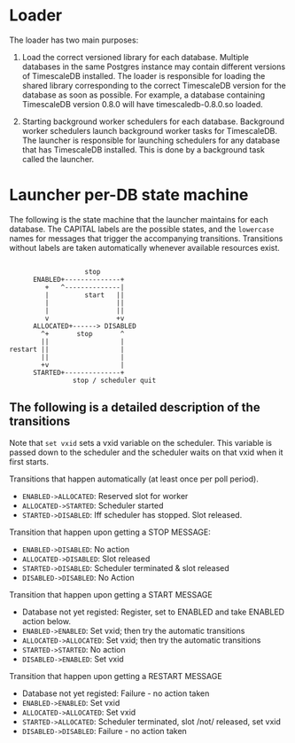 # Loader

The loader has two main purposes:

1) Load the correct versioned library for each database.
Multiple databases in the same Postgres instance may contain
different versions of TimescaleDB installed. The loader is
responsible for loading the shared library corresponding
to the correct TimescaleDB version for the database as soon
as possible. For example, a database containing TimescaleDB
version 0.8.0 will have timescaledb-0.8.0.so loaded.

2) Starting background worker schedulers for each database.
   Background worker schedulers launch background worker tasks
   for TimescaleDB. The launcher is responsible for launching
   schedulers for any database that has TimescaleDB installed.
   This is done by a background task called the launcher.


# Launcher per-DB state machine

The following is the state machine that the launcher maintains
for each database. The CAPITAL labels are the possible states,
and the `lowercase` names for messages that trigger the accompanying
transitions. Transitions without labels are taken automatically
whenever available resources exist.
```

                   stop
      ENABLED+--------------+
         +   ^--------------|
         |         start   ||
         |                 ||
         |                 ||
         v                 +v
      ALLOCATED+------> DISABLED
        ^+       stop       ^
        ||                  |
restart ||                  |
        ||                  |
        +v                  |
      STARTED+--------------+
                stop / scheduler quit

```

## The following is a detailed description of the transitions

Note that `set vxid` sets a vxid variable on the scheduler. This variable
is passed down to the scheduler and the scheduler waits on that vxid when
it first starts.

Transitions that happen automatically (at least once per poll period).
* `ENABLED->ALLOCATED`: Reserved slot for worker
* `ALLOCATED->STARTED`: Scheduler started
* `STARTED->DISABLED`: Iff scheduler has stopped. Slot released.

Transition that happen upon getting a STOP MESSAGE:
* `ENABLED->DISABLED`: No action
* `ALLOCATED->DISABLED`: Slot released
* `STARTED->DISABLED`: Scheduler terminated & slot released
* `DISABLED->DISABLED`: No Action

Transition that happen upon getting a START MESSAGE
* Database not yet registed: Register, set to ENABLED and take ENABLED action below.
* `ENABLED->ENABLED`: Set vxid; then try the automatic transitions
* `ALLOCATED->ALLOCATED`: Set vxid; then try the automatic transitions
* `STARTED->STARTED`: No action
* `DISABLED->ENABLED`: Set vxid

Transition that happen upon getting a RESTART MESSAGE
* Database not yet registed: Failure - no action taken
* `ENABLED->ENABLED`: Set vxid
* `ALLOCATED->ALLOCATED`: Set vxid
* `STARTED->ALLOCATED`: Scheduler terminated, slot /not/ released, set vxid
* `DISABLED->DISABLED`: Failure - no action taken
